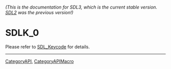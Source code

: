 ###### (This is the documentation for SDL3, which is the current stable version. [SDL2](https://wiki.libsdl.org/SDL2/) was the previous version!)
# SDLK_0

Please refer to [SDL_Keycode](SDL_Keycode) for details.

----
[CategoryAPI](CategoryAPI), [CategoryAPIMacro](CategoryAPIMacro)

